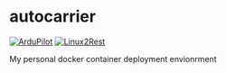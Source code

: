 # autocarrier
[![ArduPilot](https://github.com/patrickelectric/autocarrier/actions/workflows/ardupilot.yml/badge.svg)](https://github.com/patrickelectric/autocarrier/actions/workflows/ardupilot.yml)
[![Linux2Rest](https://github.com/patrickelectric/autocarrier/actions/workflows/linux2rest.yml/badge.svg)](https://github.com/patrickelectric/autocarrier/actions/workflows/linux2rest.yml)

My personal docker container deployment envionrment
